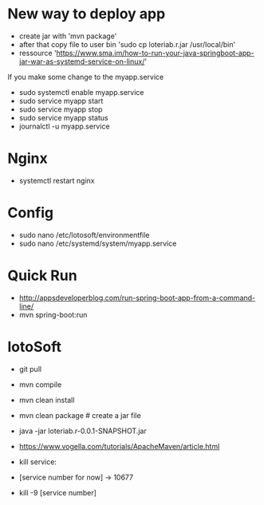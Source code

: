 # New way to deploy app
- create jar with 'mvn package'
- after that copy file to user bin 'sudo cp loteriab.r.jar /usr/local/bin'
- ressource 'https://www.sma.im/how-to-run-your-java-springboot-app-jar-war-as-systemd-service-on-linux/'

If you make some change to the myapp.service
- sudo systemctl enable myapp.service
- sudo service myapp start
- sudo service myapp stop
- sudo service myapp status
- journalctl -u myapp.service 
# Nginx
- systemctl restart nginx

# Config
- sudo nano /etc/lotosoft/environmentfile
- sudo nano /etc/systemd/system/myapp.service



# Quick Run
- http://appsdeveloperblog.com/run-spring-boot-app-from-a-command-line/
- mvn spring-boot:run


# lotoSoft
- git pull
- mvn compile
- mvn clean install
- mvn clean package # create a jar file
- java -jar loteriab.r-0.0.1-SNAPSHOT.jar
- https://www.vogella.com/tutorials/ApacheMaven/article.html

- kill service: 
- [service number for now] -> 10677
- kill -9 [service number]

